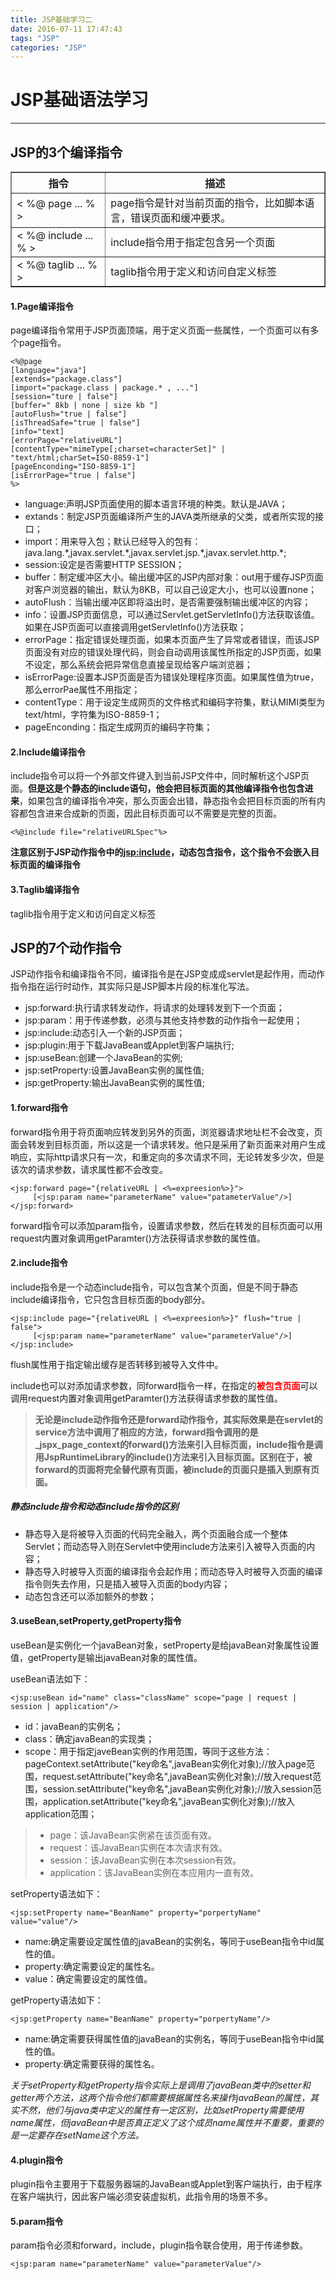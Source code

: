 ```yaml
---
title: JSP基础学习二
date: 2016-07-11 17:47:43
tags: "JSP"
categories: "JSP"
---
```


# JSP基础语法学习
---

## JSP的3个编译指令  

<table border="1" cellspacing="0"><tr><th width="30%">指令</th ><th width="70%">描述</th ></tr><tr><td width="30%">&lt; %@ page ... % &gt;</td><td width="70%">page指令是针对当前页面的指令，比如脚本语言，错误页面和缓冲要求。</td></tr><tr><td width="30%">&lt; %@ include  ... % &gt;</td><td width="70%">include指令用于指定包含另一个页面</td></tr><td width="30%">&lt; %@ taglib   ... % &gt;</td><td  width="70%">taglib指令用于定义和访问自定义标签</td></tr></table>  
  
  

#### 1.Page编译指令  

   page编译指令常用于JSP页面顶端，用于定义页面一些属性，一个页面可以有多个page指令。

	<%@page
	[language="java"]
	[extends="package.class"]
	[import="package.class | package.* , ..."]
	[session="ture | false"]
	[buffer=" 8kb | none | size kb "]
	[autoFlush="true | false"]
	[isThreadSafe="true | false"]
	[info="text]
	[errorPage="relativeURL"]
	[contentType="mimeType[;charset=characterSet]" | "text/html;charSet=ISO-8859-1"]
	[pageEnconding="ISO-8859-1"]
	[isErrorPage="true | false"]
	%>

* language:声明JSP页面使用的脚本语言环境的种类。默认是JAVA；
* extands：制定JSP页面编译所产生的JAVA类所继承的父类，或者所实现的接口；
* import：用来导入包；默认已经导入的包有：java.lang.\*,javax.servlet.\*,javax.servlet.jsp.\*,javax.servlet.http.\*;
* session:设定是否需要HTTP SESSION；
* buffer：制定缓冲区大小。输出缓冲区的JSP内部对象：out用于缓存JSP页面对客户浏览器的输出，默认为8KB，可以自己设定大小，也可以设置none；
* autoFlush：当输出缓冲区即将溢出时，是否需要强制输出缓冲区的内容；
* info：设置JSP页面信息，可以通过Servlet.getServletInfo()方法获取该值。如果在JSP页面可以直接调用getServletInfo()方法获取；
* errorPage：指定错误处理页面，如果本页面产生了异常或者错误，而该JSP页面没有对应的错误处理代码，则会自动调用该属性所指定的JSP页面，如果不设定，那么系统会把异常信息直接呈现给客户端浏览器；
* isErrorPage:设置本JSP页面是否为错误处理程序页面。如果属性值为true，那么errorPae属性不用指定；
* contentType：用于设定生成网页的文件格式和编码字符集，默认MIMI类型为text/html，字符集为ISO-8859-1；
* pageEnconding：指定生成网页的编码字符集；  

#### 2.Include编译指令  

include指令可以将一个外部文件键入到当前JSP文件中，同时解析这个JSP页面。**但是这是个静态的include语句，他会把目标页面的其他编译指令也包含进来**，如果包含的编译指令冲突，那么页面会出错，静态指令会把目标页面的所有内容都包含进来合成新的页面，因此目标页面可以不需要是完整的页面。

	<%@include file="relativeURLSpec"%>

**注意区别于JSP动作指令中的<jsp:include>，动态包含指令，这个指令不会嵌入目标页面的编译指令**

#### 3.Taglib编译指令 

taglib指令用于定义和访问自定义标签  

## JSP的7个动作指令

JSP动作指令和编译指令不同，编译指令是在JSP变成成servlet是起作用，而动作指令指在运行时动作，其实际只是JSP脚本片段的标准化写法。

* jsp:forward:执行请求转发动作，将请求的处理转发到下一个页面；
* jsp:param：用于传递参数，必须与其他支持参数的动作指令一起使用；
* jsp:include:动态引入一个新的JSP页面；
* jsp:plugin:用于下载JavaBean或Applet到客户端执行;
* jsp:useBean:创建一个JavaBean的实例;
* jsp:setProperty:设置JavaBean实例的属性值;
* jsp:getProperty:输出JavaBean实例的属性值;

#### 1.forward指令

forward指令用于将页面响应转发到另外的页面，浏览器请求地址栏不会改变，页面会转发到目标页面，所以这是一个请求转发。他只是采用了新页面来对用户生成响应，实际http请求只有一次，和重定向的多次请求不同，无论转发多少次，但是该次的请求参数，请求属性都不会改变。

	<jsp:forward page="{relativeURL | <%=expreesion%>}">
	     [<jsp:param name="parameterName" value="patameterValue"/>]
	</jsp:forward>

forward指令可以添加param指令，设置请求参数，然后在转发的目标页面可以用request内置对象调用getParamter()方法获得请求参数的属性值。

#### 2.include指令

include指令是一个动态include指令，可以包含某个页面，但是不同于静态include编译指令，它只包含目标页面的body部分。

	<jsp:include page="{relativeURL | <%=expreesion%>}" flush="true | false">
	     [<jsp:param name="parameterName" value="parameterValue"/>]
	</jsp:include>

flush属性用于指定输出缓存是否转移到被导入文件中。

include也可以对添加请求参数，同forward指令一样，在指定的<font color='red'>**被包含页面**</font>可以调用request内置对象调用getParamter()方法获得请求参数的属性值。

>**无论是include动作指令还是forward动作指令，其实际效果是在servlet的service方法中调用了相应的方法，forward指令调用的是_jspx_page_context的forward()方法来引入目标页面，include指令是调用JspRuntimeLibrary的include()方法来引入目标页面。区别在于，被forward的页面将完全替代原有页面，被include的页面只是插入到原有页面。**

##### 静态include指令和动态include指令的区别

* 静态导入是将被导入页面的代码完全融入，两个页面融合成一个整体Servlet；而动态导入则在Servlet中使用include方法来引入被导入页面的内容；
* 静态导入时被导入页面的编译指令会起作用；而动态导入时被导入页面的编译指令则失去作用，只是插入被导入页面的body内容；
* 动态包含还可以添加额外的参数；

#### 3.useBean,setProperty,getProperty指令

useBean是实例化一个javaBean对象，setProperty是给javaBean对象属性设置值，getProperty是输出javaBean对象的属性值。

useBean语法如下：  

	<jsp:useBean id="name" class="className" scope="page | request | session | application"/>

* id：javaBean的实例名；  
* class：确定javaBean的实现类；  
* scope：用于指定javeBean实例的作用范围，等同于这些方法：pageContext.setAttribute("key命名",javaBean实例化对象);//放入page范围，request.setAttribute("key命名",javaBean实例化对象);//放入request范围，session.setAttribute("key命名",javaBean实例化对象);//放入session范围，application.setAttribute("key命名",javaBean实例化对象);//放入application范围；


>* page：该JavaBean实例紧在该页面有效。
>* request：该JavaBean实例在本次请求有效。
>* session：该JavaBean实例在本次session有效。
>* application：该JavaBean实例在本应用内一直有效。

setProperty语法如下： 
 
	<jsp:setProperty name="BeanName" property="porpertyName" value="value"/>

* name:确定需要设定属性值的javaBean的实例名，等同于useBean指令中id属性的值。
* property:确定需要设定的属性名。
* value：确定需要设定的属性值。

getProperty语法如下： 
 
	<jsp:getProperty name="BeanName" property="porpertyName"/>

* name:确定需要获得属性值的javaBean的实例名，等同于useBean指令中id属性的值。
* property:确定需要获得的属性名。

*关于setProperty和getProperty指令实际上是调用了javaBean类中的setter和getter两个方法，这两个指令他们都需要根据属性名来操作javaBean的属性，其实不然，他们与java类中定义的属性有一定区别，比如setProperty需要使用name属性，但javaBean中是否真正定义了这个成员name属性并不重要，重要的是一定要存在setName这个方法。*

#### 4.plugin指令

plugin指令主要用于下载服务器端的JavaBean或Applet到客户端执行，由于程序在客户端执行，因此客户端必须安装虚拟机，此指令用的场景不多。

#### 5.param指令

param指令必须和forward，include，plugin指令联合使用，用于传递参数。

	<jsp:param name="parameterName" value="parameterValue"/>


   